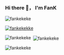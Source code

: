 ### Hi there 👋， I'm FanK

<p align="left"> <img src="https://komarev.com/ghpvc/?username=fankekeke&label=Profile%20views&color=0e75b6&style=flat" alt="fankekeke" /> </p>

<p align="left"> <a href="https://github.com/ryo-ma/github-profile-trophy"><img src="https://github-profile-trophy.vercel.app/?username=fankekeke" alt="fankekekke" /></a> </p>

<p><img align="left" src="https://github-readme-stats.vercel.app/api/top-langs?username=fankekeke&show_icons=true&locale=en&layout=compact" alt="fankekeke" /></p>

<p>&nbsp;<img align="center" src="https://github-readme-stats.vercel.app/api?username=fankekeke&show_icons=true&locale=en" alt="fankekeke" /></p>

<p><img align="center" src="https://github-readme-streak-stats.herokuapp.com/?user=fankekeke&" alt="fankekeke" /></p>

<!--
**Fankekeke/Fankekeke** is a ✨ _special_ ✨ repository because its `README.md` (this file) appears on your GitHub profile.

Here are some ideas to get you started:

- 🔭 I’m currently working on ...
- 🌱 I’m currently learning ...
- 👯 I’m looking to collaborate on ...
- 🤔 I’m looking for help with ...
- 💬 Ask me about ...
- 📫 How to reach me: ...
- 😄 Pronouns: ...
- ⚡ Fun fact: ...
-->
